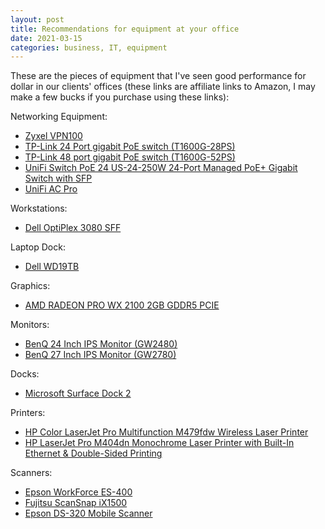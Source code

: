 ```yaml
---
layout: post
title: Recommendations for equipment at your office
date: 2021-03-15
categories: business, IT, equipment
---
```

These are the pieces of equipment that I've seen good performance for dollar in our clients' offices (these links are affiliate links to Amazon, I may make a few bucks if you purchase using these links):

Networking Equipment:

- [Zyxel VPN100](https://amzn.to/3vmTQ0K)
- [TP-Link 24 Port gigabit PoE switch (T1600G-28PS)](https://amzn.to/3vsMetM)
- [TP-Link 48 port gigabit PoE switch (T1600G-52PS)](https://amzn.to/2OBe6ez)
- [UniFi Switch PoE 24 US-24-250W 24-Port Managed PoE+ Gigabit Switch with SFP](https://amzn.to/395Z1sE)
- [UniFi AC Pro](https://amzn.to/2Q7Lfz0)

Workstations:

- [Dell OptiPlex 3080 SFF](https://amzn.to/3bNyYrR)

Laptop Dock:

- [Dell WD19TB](https://amzn.to/3sbfbsd)

Graphics:

- [AMD RADEON PRO WX 2100 2GB GDDR5 PCIE](https://amzn.to/38FFKxO)

Monitors:

- [BenQ 24 Inch IPS Monitor (GW2480)](https://amzn.to/2PXs3DR)
- [BenQ 27 Inch IPS Monitor (GW2780)](https://amzn.to/3qTQsHc)

Docks:
- [Microsoft Surface Dock 2](https://amzn.to/3186hzE)

Printers:

- [HP Color LaserJet Pro Multifunction M479fdw Wireless Laser Printer](https://amzn.to/38FFVsY)
- [HP LaserJet Pro M404dn Monochrome Laser Printer with Built-In Ethernet & Double-Sided Printing](https://amzn.to/38JKKkY)

Scanners:

- [Epson WorkForce ES-400](https://amzn.to/38JL5UM)
- [Fujitsu ScanSnap iX1500](https://amzn.to/2OBe6ez)
- [Epson DS-320 Mobile Scanner](https://amzn.to/3vXEAYs)